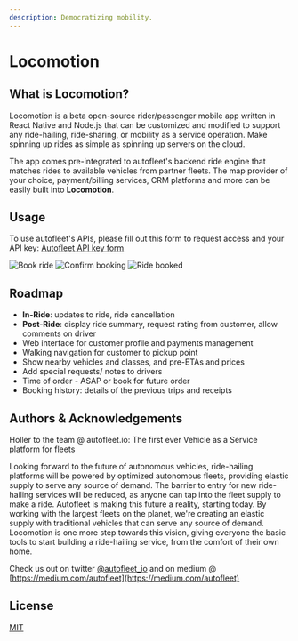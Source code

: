 ```yaml
---
description: Democratizing mobility.
---
```


# Locomotion

## What is Locomotion?

Locomotion is a beta open-source rider/passenger mobile app written in React Native and Node.js that can be customized and modified to support any ride-hailing, ride-sharing, or mobility as a service operation. Make spinning up rides as simple as spinning up servers on the cloud.

The app comes pre-integrated to autofleet's backend ride engine that matches rides to available vehicles from partner fleets. The map provider of your choice, payment/billing services, CRM platforms and more can be easily built into **Locomotion**.

## Usage

To use autofleet's APIs, please fill out this form to request access and your API key: [Autofleet API key form](https://forms.gle/fJKS7Hu29S9BXkdL8)

![Book ride](https://res.cloudinary.com/dgotwqwlz/image/upload/h_460/v1618228158/WhatsApp_Image_2021-04-12_at_14.44.40_2_a3cgun.jpg) ![Confirm booking](https://res.cloudinary.com/dgotwqwlz/image/upload/h_460/v1618228158/WhatsApp_Image_2021-04-12_at_14.44.40_1_qsji9l.jpg) ![Ride booked](https://res.cloudinary.com/dgotwqwlz/image/upload/h_460/v1618228158/WhatsApp_Image_2021-04-12_at_14.44.40_kmyv6j.jpg)

## Roadmap

* **In-Ride**: updates to ride, ride cancellation 
* **Post-Ride**: display ride summary, request rating from customer, allow comments on driver
* Web interface for customer profile and payments management
* Walking navigation for customer to pickup point
* Show nearby vehicles and classes, and pre-ETAs and prices
* Add special requests/ notes to drivers
* Time of order - ASAP or book for future order
* Booking history: details of the previous trips and receipts

## Authors & Acknowledgements

Holler to the team @ autofleet.io: The first ever Vehicle as a Service platform for fleets

Looking forward to the future of autonomous vehicles, ride-hailing platforms will be powered by optimized autonomous fleets, providing elastic supply to serve any source of demand. The barrier to entry for new ride-hailing services will be reduced, as anyone can tap into the fleet supply to make a ride. Autofleet is making this future a reality, starting today. By working with the largest fleets on the planet, we're creating an elastic supply with traditional vehicles that can serve any source of demand. Locomotion is one more step towards this vision, giving everyone the basic tools to start building a ride-hailing service, from the comfort of their own home.

Check us out on twitter [@autofleet\_io](https://twitter.com/autofleet_io) and on medium @ [https://medium.com/autofleet](https://medium.com/autofleet)

## License

[MIT](https://choosealicense.com/licenses/mit/)

